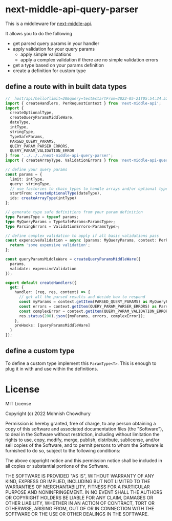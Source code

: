 # next-middle-api-query-parser

This is a middleware for [next-middle-api](https://www.npmjs.com/package/next-middle-api).

It allows you to do the following

- get parsed query params in your handler
- apply validation for your query params
  - apply simple validations 
  - apply a complex validation if there are no simple validation errors
- get a type based on your params definition
- create a definition for custom type


## define a route with in built data types

```typescript
//  host/api/hello?limit=20&query=test&startFrom=2022-05-21T05:54:34.523Z&ids=2&ids=3
import { createHandlers, PerRequestContext } from 'next-middle-api';
import {
  createOptionalType,
  createQueryParamsMiddleWare,
  dateType,
  intType,
  stringType,
  TypeSafeParams,
  PARSED_QUERY_PARAMS,
  QUERY_PARAM_PARSER_ERRORS,
  QUERY_PARAM_VALIDATION_ERROR
} from '../../../next-middle-api-query-parser';
import { createArrayType, ValidationErrors } from 'next-middle-api-query-parser';

// define your query params
const params = {
  limit: intType,
  query: stringType,
  // use factories to chain types to handle arrays and/or optional type
  startFrom: createOptionalType(dateType),
  ids: createArrayType(intType)
};

// generate type safe definitions from your param definition
type ParamsType = typeof params;
type MyQueryParams = TypeSafeParams<ParamsType>;
type ParsingErrors = ValidationErrors<ParamsType>;

// define complex validation to apply if all basic validations pass
const expensiveValidation = async (params: MyQueryParams, context: PerRequestContext): Promise<string | undefined> => {
  return 'some expensive validation';
};

const queryParamsMiddleWare = createQueryParamsMiddleWare({
  params,
  validate: expensiveValidation
});

export default createHandlers({
  get: {
    handler: (req, res, context) => {
      // get all the parsed results and decide how to respond
      const myParams = context.getItem(PARSED_QUERY_PARAMS) as MyQueryParams;
      const errors = context.getItem(QUERY_PARAM_PARSER_ERRORS) as ParsingErrors;
      const complexError = context.getItem(QUERY_PARAM_VALIDATION_ERROR) as string | undefined;
      res.status(200).json({myParams, errors, complexError});
    },
    preHooks: [queryParamsMiddleWare]
  }
});
```

## define a custom type
To define a custom type implement this `ParamType<T>`.
This is enough to plug it in with and use within the definitions.


# License

MIT License

Copyright (c) 2022 Mohnish Chowdhury

Permission is hereby granted, free of charge, to any person obtaining a copy
of this software and associated documentation files (the "Software"), to deal
in the Software without restriction, including without limitation the rights
to use, copy, modify, merge, publish, distribute, sublicense, and/or sell
copies of the Software, and to permit persons to whom the Software is
furnished to do so, subject to the following conditions:

The above copyright notice and this permission notice shall be included in all
copies or substantial portions of the Software.

THE SOFTWARE IS PROVIDED "AS IS", WITHOUT WARRANTY OF ANY KIND, EXPRESS OR
IMPLIED, INCLUDING BUT NOT LIMITED TO THE WARRANTIES OF MERCHANTABILITY,
FITNESS FOR A PARTICULAR PURPOSE AND NONINFRINGEMENT. IN NO EVENT SHALL THE
AUTHORS OR COPYRIGHT HOLDERS BE LIABLE FOR ANY CLAIM, DAMAGES OR OTHER
LIABILITY, WHETHER IN AN ACTION OF CONTRACT, TORT OR OTHERWISE, ARISING FROM,
OUT OF OR IN CONNECTION WITH THE SOFTWARE OR THE USE OR OTHER DEALINGS IN THE
SOFTWARE.
